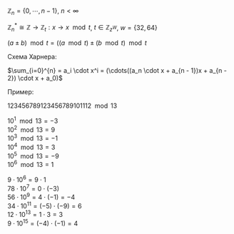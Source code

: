 $\mathbb{Z}_n = \{0, \cdots, n - 1\}$, $n < \infty$

$\mathbb{Z}_n^* \cong \mathbb{Z} \rightarrow \mathbb{Z}_t : x \rightarrow x \mod{t}$, $t \in \mathbb{Z}_{z^W}$, $w = \{32, 64\}$

$(a \pm b) \mod{t} = ((a \mod{t}) \pm (b \mod{t}) \mod{t}$

Схема Харнера:

$\sum_{i=0}^{n} = a_i \cdot x^i = (\cdots((a_n \cdot x + a_{n - 1})x + a_{n - 2}) \cdot x + a_0)$

Пример:

$123456789123456789101112 \mod{13}$

$10^1 \mod{13} = -3$ \
$10^2 \mod{13} = 9$ \
$10^3 \mod{13} = -1$ \
$10^4 \mod{13} = 3$ \
$10^5 \mod{13} = -9$ \
$10^6 \mod{13} = 1$

$9 \cdot 10^6 = 9 \cdot 1$ \
$78 \cdot 10^7 = 0 \cdot (-3)$ \
$56 \cdot 10^9 = 4 \cdot (-1) = -4$ \
$34 \cdot 10^{11} = (-5) \cdot (-9) = 6$ \
$12 \cdot 10^{13} = 1 \cdot 3 = 3$ \
$9 \cdot 10^{15} = (-4) \cdot (-1) = 4$